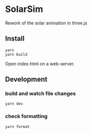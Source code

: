 # SolarSim
Rework of the solar animation in three.js

## Install

```
yarn
yarn build
```

Open index.html on a web-server.

## Development

### build and watch file changes

```
yarn dev
```

### check formatting

```
yarn format
```


